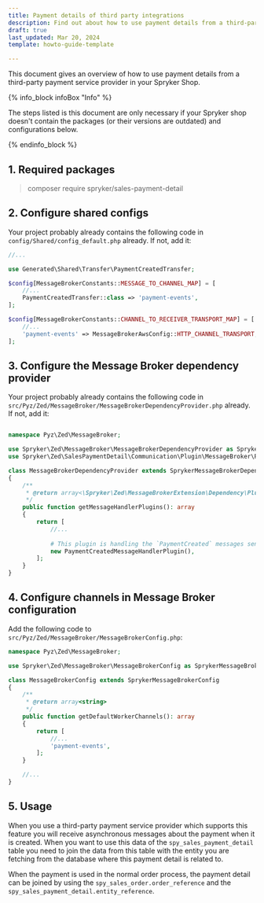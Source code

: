 ```yaml
---
title: Payment details of third party integrations
description: Find out about how to use payment details from a third-party payment service provider in your Spryker shop.
draft: true
last_updated: Mar 20, 2024
template: howto-guide-template

---
```

This document gives an overview of how to use payment details from a third-party payment service provider in your Spryker Shop.

{% info_block infoBox "Info" %}

The steps listed is this document are only necessary if your Spryker shop doesn't contain the packages (or their versions are outdated) and configurations below.

{% endinfo_block %}


## 1. Required packages

> composer require spryker/sales-payment-detail

## 2. Configure shared configs

Your project probably already contains the following code in `config/Shared/config_default.php` already. If not, add it:

```php
//...

use Generated\Shared\Transfer\PaymentCreatedTransfer;

$config[MessageBrokerConstants::MESSAGE_TO_CHANNEL_MAP] = [
    //...
    PaymentCreatedTransfer::class => 'payment-events',
];

$config[MessageBrokerConstants::CHANNEL_TO_RECEIVER_TRANSPORT_MAP] = [
    //...
    'payment-events' => MessageBrokerAwsConfig::HTTP_CHANNEL_TRANSPORT,
];

```

## 3. Configure the Message Broker dependency provider

Your project probably already contains the following code in `src/Pyz/Zed/MessageBroker/MessageBrokerDependencyProvider.php` already. If not, add it:

```php

namespace Pyz\Zed\MessageBroker;

use Spryker\Zed\MessageBroker\MessageBrokerDependencyProvider as SprykerMessageBrokerDependencyProvider;
use Spryker\Zed\SalesPaymentDetail\Communication\Plugin\MessageBroker\PaymentCreatedMessageHandlerPlugin;

class MessageBrokerDependencyProvider extends SprykerMessageBrokerDependencyProvider
{
    /**
     * @return array<\Spryker\Zed\MessageBrokerExtension\Dependency\Plugin\MessageHandlerPluginInterface>
     */
    public function getMessageHandlerPlugins(): array
    {
        return [
            //...
           
            # This plugin is handling the `PaymentCreated` messages sent from any Payment App that supports this feature.
            new PaymentCreatedMessageHandlerPlugin(),
        ];
    }
}

```

## 4. Configure channels in Message Broker configuration

Add the following code to `src/Pyz/Zed/MessageBroker/MessageBrokerConfig.php`:

```php
namespace Pyz\Zed\MessageBroker;

use Spryker\Zed\MessageBroker\MessageBrokerConfig as SprykerMessageBrokerConfig;

class MessageBrokerConfig extends SprykerMessageBrokerConfig
{
    /**
     * @return array<string>
     */
    public function getDefaultWorkerChannels(): array
    {
        return [
            //...
            'payment-events',
        ];
    }

    //...
}
```

## 5. Usage

When you use a third-party payment service provider which supports this feature you will receive asynchronous messages about the payment when it is created. When you want to use this data of the `spy_sales_payment_detail` table you need to join the data from this table with the entity you are fetching from the database where this payment detail is related to.

When the payment is used in the normal order process, the payment detail can be joined by using the `spy_sales_order.order_reference` and the `spy_sales_payment_detail.entity_reference`.